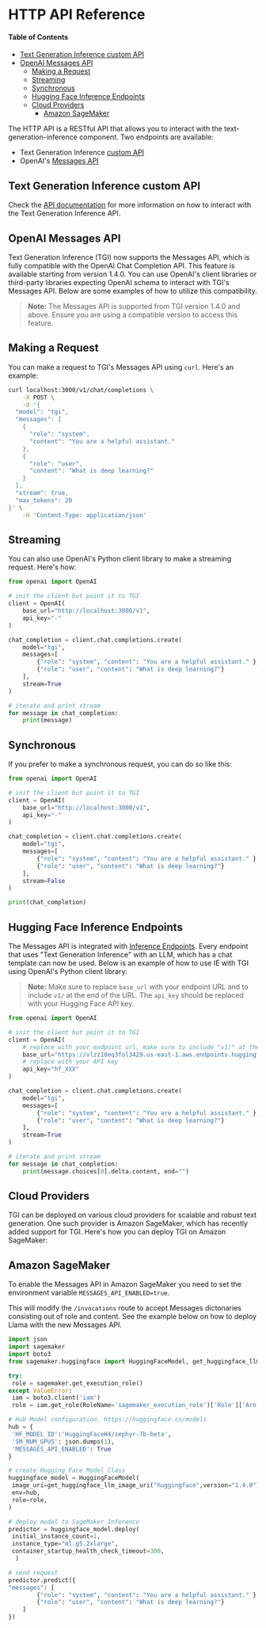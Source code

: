 # HTTP API Reference

#### Table of Contents

- [Text Generation Inference custom API](#text-generation-inference-custom-api)
- [OpenAI Messages API](#openai-messages-api)
  - [Making a Request](#making-a-request)
  - [Streaming](#streaming)
  - [Synchronous](#synchronous)
  - [Hugging Face Inference Endpoints](#hugging-face-inference-endpoints)
  - [Cloud Providers](#cloud-providers)
      - [Amazon SageMaker](#amazon-sagemaker)

The HTTP API is a RESTful API that allows you to interact with the text-generation-inference component. Two endpoints are available:
* Text Generation Inference [custom API](https://huggingface.github.io/text-generation-inference/)
* OpenAI's [Messages API](#openai-messages-api)


## Text Generation Inference custom API

Check the [API documentation](https://huggingface.github.io/text-generation-inference/) for more information on how to interact with the Text Generation Inference API.

## OpenAI Messages API

Text Generation Inference (TGI) now supports the Messages API, which is fully compatible with the OpenAI Chat Completion API. This feature is available starting from version 1.4.0. You can use OpenAI's client libraries or third-party libraries expecting OpenAI schema to interact with TGI's Messages API. Below are some examples of how to utilize this compatibility.

> **Note:** The Messages API is supported from TGI version 1.4.0 and above. Ensure you are using a compatible version to access this feature.

## Making a Request

You can make a request to TGI's Messages API using `curl`. Here's an example:

```bash
curl localhost:3000/v1/chat/completions \
    -X POST \
    -d '{
  "model": "tgi",
  "messages": [
    {
      "role": "system",
      "content": "You are a helpful assistant."
    },
    {
      "role": "user",
      "content": "What is deep learning?"
    }
  ],
  "stream": true,
  "max_tokens": 20
}' \
    -H 'Content-Type: application/json'
```

## Streaming

You can also use OpenAI's Python client library to make a streaming request. Here's how:

```python
from openai import OpenAI

# init the client but point it to TGI
client = OpenAI(
    base_url="http://localhost:3000/v1",
    api_key="-"
)

chat_completion = client.chat.completions.create(
    model="tgi",
    messages=[
        {"role": "system", "content": "You are a helpful assistant." },
        {"role": "user", "content": "What is deep learning?"}
    ],
    stream=True
)

# iterate and print stream
for message in chat_completion:
    print(message)
```

## Synchronous

If you prefer to make a synchronous request, you can do so like this:

```python
from openai import OpenAI

# init the client but point it to TGI
client = OpenAI(
    base_url="http://localhost:3000/v1",
    api_key="-"
)

chat_completion = client.chat.completions.create(
    model="tgi",
    messages=[
        {"role": "system", "content": "You are a helpful assistant." },
        {"role": "user", "content": "What is deep learning?"}
    ],
    stream=False
)

print(chat_completion)
```

## Hugging Face Inference Endpoints

The Messages API is integrated with [Inference Endpoints](https://huggingface.co/inference-endpoints/dedicated).
Every endpoint that uses "Text Generation Inference" with an LLM, which has a chat template can now be used. Below is an example of how to use IE with TGI using OpenAI's Python client library:

> **Note:** Make sure to replace `base_url` with your endpoint URL and to include `v1/` at the end of the URL. The `api_key` should be replaced with your Hugging Face API key.

```python
from openai import OpenAI

# init the client but point it to TGI
client = OpenAI(
    # replace with your endpoint url, make sure to include "v1/" at the end
    base_url="https://vlzz10eq3fol3429.us-east-1.aws.endpoints.huggingface.cloud/v1/",
    # replace with your API key
    api_key="hf_XXX"
)

chat_completion = client.chat.completions.create(
    model="tgi",
    messages=[
        {"role": "system", "content": "You are a helpful assistant." },
        {"role": "user", "content": "What is deep learning?"}
    ],
    stream=True
)

# iterate and print stream
for message in chat_completion:
    print(message.choices[0].delta.content, end="")
```

## Cloud Providers

TGI can be deployed on various cloud providers for scalable and robust text generation. One such provider is Amazon SageMaker, which has recently added support for TGI. Here's how you can deploy TGI on Amazon SageMaker:

## Amazon SageMaker

To enable the Messages API in Amazon SageMaker you need to set the environment variable `MESSAGES_API_ENABLED=true`.

This will modify the `/invocations` route to accept Messages dictonaries consisting out of role and content. See the example below on how to deploy Llama with the new Messages API.

```python
import json
import sagemaker
import boto3
from sagemaker.huggingface import HuggingFaceModel, get_huggingface_llm_image_uri

try:
 role = sagemaker.get_execution_role()
except ValueError:
 iam = boto3.client('iam')
 role = iam.get_role(RoleName='sagemaker_execution_role')['Role']['Arn']

# Hub Model configuration. https://huggingface.co/models
hub = {
 'HF_MODEL_ID':'HuggingFaceH4/zephyr-7b-beta',
 'SM_NUM_GPUS': json.dumps(1),
 'MESSAGES_API_ENABLED': True
}

# create Hugging Face Model Class
huggingface_model = HuggingFaceModel(
 image_uri=get_huggingface_llm_image_uri("huggingface",version="1.4.0"),
 env=hub,
 role=role,
)

# deploy model to SageMaker Inference
predictor = huggingface_model.deploy(
 initial_instance_count=1,
 instance_type="ml.g5.2xlarge",
 container_startup_health_check_timeout=300,
  )

# send request
predictor.predict({
"messages": [
        {"role": "system", "content": "You are a helpful assistant." },
        {"role": "user", "content": "What is deep learning?"}
    ]
})
```
